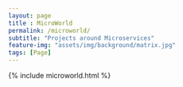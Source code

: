 ```yaml
--- 
layout: page
title : MicroWorld 
permalink: /microworld/
subtitle: "Projects around Microservices" 
feature-img: "assets/img/background/matrix.jpg"
tags: [Page]
---
```


{% include microworld.html %}
